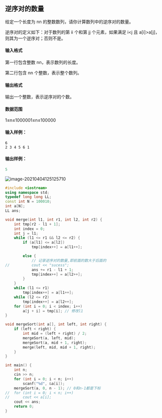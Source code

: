 ## 逆序对的数量

给定一个长度为 nn 的整数数列，请你计算数列中的逆序对的数量。

逆序对的定义如下：对于数列的第 ii 个和第 jj 个元素，如果满足 i<j 且 a[i]>a[j]，则其为一个逆序对；否则不是。

#### 输入格式

第一行包含整数 nn，表示数列的长度。

第二行包含 nn 个整数，表示整个数列。

#### 输出格式

输出一个整数，表示逆序对的个数。

#### 数据范围

1≤n≤1000001≤n≤100000

#### 输入样例：

```
6
2 3 4 5 6 1
```

#### 输出样例：

```c++
5
```

![image-20210404125125710](https://i.loli.net/2021/04/04/i3lLKd6ezn7Irap.png)



```c++
#include <iostream>
using namespace std;
typedef long long LL;
const int N = 100010;
int a[N];
LL ans;

void merge(int l1, int r1, int l2, int r2) {
	int tmp[r2 - l1 + 1];
	int index = 0;
	int j = l1;
	while (l1 <= r1 && l2 <= r2) {
		if (a[l1] <= a[l2])
			tmp[index++] = a[l1++];

		else {
			// 记录逆序对的数量,即前面的数大于后面的
//			cout << "sucess";
			ans += r1 - l1 + 1;
			tmp[index++] = a[l2++];
		}
	}
	while (l1 <= r1)
		tmp[index++] = a[l1++];
	while (l2 <= r2)
		tmp[index++] = a[l2++];
	for (int i = 0; i < index; i++)
		a[j + i] = tmp[i]; // 修改l1
}

void mergeSort(int a[], int left, int right) {
	if (left < right) {
		int mid = (left + right) / 2;
		mergeSort(a, left, mid);
		mergeSort(a, mid + 1, right);
		merge(left, mid, mid + 1, right);
	}
}

int main() {
	int n;
	cin >> n;
	for (int i = 0; i < n; i++)
		scanf("%d", &a[i]);
	mergeSort(a, 0, n - 1); // 0和n-1都是下标
//	for (int i = 0; i < n; i++)
//		cout << a[i];
	cout << ans;
	return 0;
}
```

